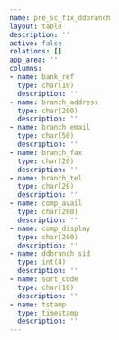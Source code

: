```yaml
---
name: pre_sc_fix_ddbranch
layout: table
description: ''
active: false
relations: []
app_area: ''
columns:
- name: bank_ref
  type: char(10)
  description: ''
- name: branch_address
  type: char(200)
  description: ''
- name: branch_email
  type: char(50)
  description: ''
- name: branch_fax
  type: char(20)
  description: ''
- name: branch_tel
  type: char(20)
  description: ''
- name: comp_avail
  type: char(200)
  description: ''
- name: comp_display
  type: char(200)
  description: ''
- name: ddbranch_sid
  type: int(4)
  description: ''
- name: sort_code
  type: char(10)
  description: ''
- name: tstamp
  type: timestamp
  description: ''
---
```


